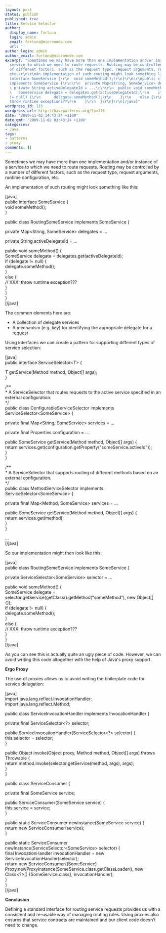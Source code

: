 ```yaml
---
layout: post
status: publish
published: true
title: Service Selector
author:
  display_name: fortuna
  login: admin
  email: fortuna@micronode.com
  url: ''
author_login: admin
author_email: fortuna@micronode.com
excerpt: "Sometimes we may have more than one implementation and/or instance of a
  service to which we need to route requests. Routing may be controlled by a number
  of different factors, such as the request type, request arguments, runtime configuration,
  etc.\r\n\r\nAn implementation of such routing might look something like this:\r\n\r\n[java]\r\npublic
  interface SomeService {\r\n  void someMethod();\r\n}\r\n\r\npublic class RoutingSomeService
  implements SomeService {\r\n\r\n  private Map<String, SomeService> delegates = ...\r\n\r\n
  \ private String activeDelegateId = ...\r\n\r\n  public void someMethod() {\r\n
  \   SomeService delegate = delegates.get(activeDelegateId);\r\n    if (delegate
  != null) {\r\n      delegate.someMethod();\r\n    }\r\n    else {\r\n      // XXX:
  throw runtime exception???\r\n    }\r\n  }\r\n}\r\n[/java]"
wordpress_id: 115
wordpress_url: http://basepatterns.org/?p=115
date: '2009-11-02 14:43:24 +1100'
date_gmt: '2009-11-02 03:43:24 +1100'
categories:
- Java
tags:
- patterns
- proxy
comments: []
---
```

<p>Sometimes we may have more than one implementation and/or instance of a service to which we need to route requests. Routing may be controlled by a number of different factors, such as the request type, request arguments, runtime configuration, etc.</p>
<p>An implementation of such routing might look something like this:</p>
<p>[java]<br />
public interface SomeService {<br />
  void someMethod();<br />
}</p>
<p>public class RoutingSomeService implements SomeService {</p>
<p>  private Map&lt;String, SomeService&gt; delegates = ...</p>
<p>  private String activeDelegateId = ...</p>
<p>  public void someMethod() {<br />
    SomeService delegate = delegates.get(activeDelegateId);<br />
    if (delegate != null) {<br />
      delegate.someMethod();<br />
    }<br />
    else {<br />
      // XXX: throw runtime exception???<br />
    }<br />
  }<br />
}<br />
[/java]</p>
<p>The common elements here are:</p>
<ul>
<li>A collection of delegate services</li>
<li>A mechanism (e.g. key) for identifying the appropriate delegate for a request</li>
</ul>
<p>Using interfaces we can create a pattern for supporting different types of service selection:</p>
<p>[java]<br />
public interface ServiceSelector&lt;T&gt; {</p>
<p>  T getService(Method method, Object[] args);<br />
}</p>
<p>/**<br />
 * A ServiceSelector that routes requests to the active service specified in an external configuration.<br />
 */<br />
public class ConfigurableServiceSelector implements ServiceSelector&lt;SomeService&gt; {</p>
<p>  private final Map&lt;String, SomeService&gt; services = ...</p>
<p>  private final Properties configuration = ...</p>
<p>  public SomeService getService(Method method, Object[] args) {<br />
    return services.get(configuration.getProperty(&quot;someService.activeId&quot;));<br />
  }<br />
}</p>
<p>/**<br />
 * A ServiceSelector that supports routing of different methods based on an external configuration.<br />
 */<br />
public class MethodServiceSelector implements ServiceSelector&lt;SomeService&gt; {</p>
<p>  private final Map&lt;Method, SomeService&gt; services = ...</p>
<p>  public SomeService getService(Method method, Object[] args) {<br />
    return services.get(method);<br />
  }<br />
}</p>
<p>...<br />
[/java]</p>
<p>So our implementation might then look like this:</p>
<p>[java]<br />
public class RoutingSomeService implements SomeService {</p>
<p>  private ServiceSelector&lt;SomeService&gt; selector = ...</p>
<p>  public void someMethod() {<br />
    SomeService delegate = selector.getService(getClass().getMethod(&quot;someMethod&quot;), new Object[] {});<br />
    if (delegate != null) {<br />
      delegate.someMethod();<br />
    }<br />
    else {<br />
      // XXX: throw runtime exception???<br />
    }<br />
}<br />
[/java]</p>
<p>As you can see this is actually quite an ugly piece of code. However, we can avoid writing this code altogether with the help of Java's proxy support.</p>
<p><strong>Ergo Proxy</strong></p>
<p>The use of proxies allows us to avoid writing the boilerplate code for service delegation:</p>
<p>[java]<br />
import java.lang.reflect.InvocationHandler;<br />
import java.lang.reflect.Method;</p>
<p>public class ServiceInvocationHandler implements InvocationHandler {</p>
<p>    private final ServiceSelector&lt;?&gt; selector;</p>
<p>    public ServiceInvocationHandler(ServiceSelector&lt;?&gt; selector) {<br />
        this.selector = selector;<br />
    }</p>
<p>    public Object invoke(Object proxy, Method method, Object[] args) throws Throwable {<br />
        return method.invoke(selector.getService(method, args), args);<br />
    }<br />
}</p>
<p>public class ServiceConsumer {</p>
<p>  private final SomeService service;</p>
<p>  public ServiceConsumer(SomeService service) {<br />
    this.service = service;<br />
  }</p>
<p>  public static ServiceConsumer newInstance(SomeService service) {<br />
    return new ServiceConsumer(service);<br />
  }</p>
<p>  public static ServiceConsumer newInstance(ServiceSelector&lt;SomeService&gt; selector) {<br />
    final InvocationHandler invocationHandler = new ServiceInvocationHandler(selector);<br />
    return new ServiceConsumer((SomeService) Proxy.newProxyInstance(SomeService.class.getClassLoader(), new Class&lt;?&gt;[] {SomeService.class}, invocationHandler);<br />
  }<br />
}<br />
[/java]</p>
<p><strong>Conclusion</strong></p>
<p>Defining a standard interface for routing service requests provides us with a consistent and re-usable way of managing routing rules. Using proxies also ensures that service contracts are maintained and our client code doesn't need to change.</p>
